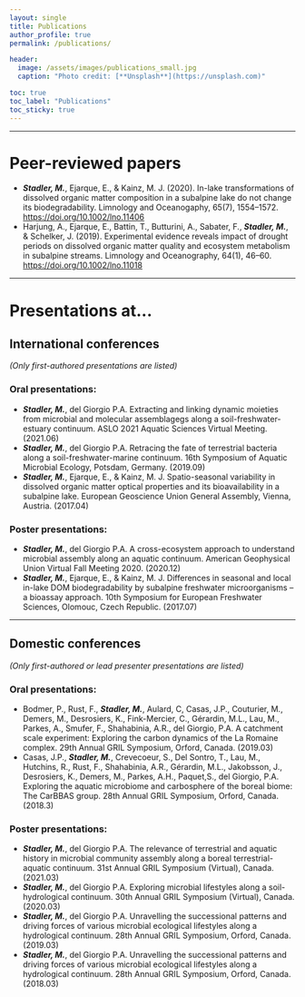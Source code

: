 ```yaml
---
layout: single
title: Publications
author_profile: true
permalink: /publications/

header:
  image: /assets/images/publications_small.jpg
  caption: "Photo credit: [**Unsplash**](https://unsplash.com)"

toc: true
toc_label: "Publications"
toc_sticky: true
---
```


---

# Peer-reviewed papers

 - ***Stadler, M.***, Ejarque, E., & Kainz, M. J. (2020). In-lake transformations of dissolved organic matter composition in a subalpine lake do not change its biodegradability. Limnology and Oceanogaphy, 65(7), 1554–1572. <https://doi.org/10.1002/lno.11406>
 - Harjung, A., Ejarque, E., Battin, T., Butturini, A., Sabater, F., ***Stadler, M.***, & Schelker, J. (2019). Experimental evidence reveals impact of drought periods on dissolved organic matter quality and ecosystem metabolism in subalpine streams. Limnology and Oceanography, 64(1), 46–60. <https://doi.org/10.1002/lno.11018>

---

# Presentations at...

## International conferences

 *(Only first-authored presentations are listed)*

### Oral presentations:

 - ***Stadler, M.***, del Giorgio P.A. Extracting and linking dynamic moieties from microbial and molecular assemblagegs along a soil-freshwater-estuary continuum. ASLO 2021 Aquatic Sciences Virtual Meeting. (2021.06)
 - ***Stadler, M.***, del Giorgio P.A. Retracing the fate of terrestrial bacteria along a soil-freshwater-marine continuum. 16th Symposium of Aquatic Microbial Ecology, Potsdam, Germany. (2019.09)
 - ***Stadler, M.***, Ejarque, E., & Kainz, M. J. Spatio-seasonal variability in dissolved organic matter optical properties and its bioavailability in a subalpine lake. European Geoscience Union General Assembly, Vienna, Austria. (2017.04)


### Poster presentations:

 - ***Stadler, M.***, del Giorgio P.A. A cross-ecosystem approach to understand microbial assembly along an aquatic continuum. American Geophysical Union Virtual Fall Meeting 2020. (2020.12)
  - ***Stadler, M.***, Ejarque, E., & Kainz, M. J. Differences in seasonal and local in-lake DOM biodegradability by subalpine freshwater microorganisms – a bioassay approach. 10th Symposium for European Freshwater Sciences, Olomouc, Czech Republic. (2017.07)

---

## Domestic conferences

 *(Only first-authored or lead presenter presentations are listed)*

### Oral presentations:

- Bodmer, P., Rust, F., ***Stadler, M.***, Aulard, C, Casas, J.P., Couturier, M., Demers, M., Desrosiers, K., Fink-Mercier, C., Gérardin, M.L., Lau, M., Parkes, A., Smufer, F., Shahabinia, A.R., del Giorgio, P.A. A catchment scale experiment: Exploring the carbon dynamics of the La Romaine complex. 29th Annual GRIL Symposium, Orford, Canada. (2019.03)
- Casas, J.P., ***Stadler, M.***, Crevecoeur, S., Del Sontro, T., Lau, M., Hutchins, R., Rust, F., Shahabinia, A.R., Gérardin, M.L., Jakobsson, J., Desrosiers, K., Demers, M., Parkes, A.H., Paquet,S., del Giorgio, P.A. Exploring the aquatic microbiome and carbosphere of the boreal biome: The CarBBAS group. 28th Annual GRIL Symposium, Orford, Canada. (2018.3)

### Poster presentations:
- ***Stadler, M.***, del Giorgio P.A. The relevance of terrestrial and aquatic history in microbial community assembly along a boreal terrestrial-aquatic continuum. 31st Annual GRIL Symposium (Virtual), Canada. (2021.03)
- ***Stadler, M.***, del Giorgio P.A. Exploring microbial lifestyles along a soil-hydrological continuum. 30th Annual GRIL Symposium (Virtual), Canada. (2020.03)
- ***Stadler, M.***, del Giorgio P.A. Unravelling the successional patterns and driving forces of various microbial ecological lifestyles along a hydrological continuum. 28th Annual GRIL Symposium, Orford, Canada. (2019.03)
- ***Stadler, M.***, del Giorgio P.A. Unravelling the successional patterns and driving forces of various microbial ecological lifestyles along a hydrological continuum. 28th Annual GRIL Symposium, Orford, Canada. (2018.03)
